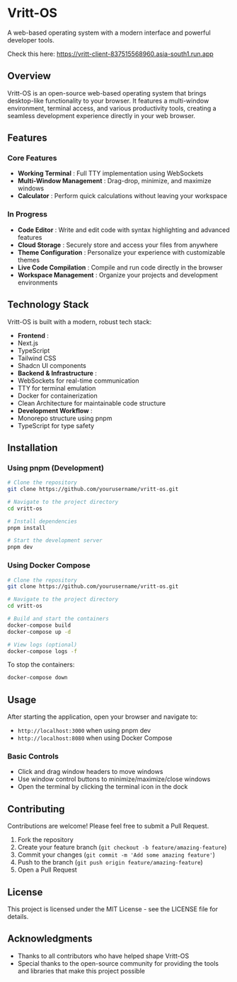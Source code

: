 # Vritt-OS

A web-based operating system with a modern interface and powerful developer tools.

Check this here: https://vritt-client-837515568960.asia-south1.run.app

## Overview

Vritt-OS is an open-source web-based operating system that brings desktop-like functionality to your browser. It features a multi-window environment, terminal access, and various productivity tools, creating a seamless development experience directly in your web browser.

## Features

### Core Features

* **Working Terminal** : Full TTY implementation using WebSockets
* **Multi-Window Management** : Drag-drop, minimize, and maximize windows
* **Calculator** : Perform quick calculations without leaving your workspace

### In Progress

* **Code Editor** : Write and edit code with syntax highlighting and advanced features
* **Cloud Storage** : Securely store and access your files from anywhere
* **Theme Configuration** : Personalize your experience with customizable themes
* **Live Code Compilation** : Compile and run code directly in the browser
* **Workspace Management** : Organize your projects and development environments

## Technology Stack

Vritt-OS is built with a modern, robust tech stack:

* **Frontend** :
* Next.js
* TypeScript
* Tailwind CSS
* Shadcn UI components
* **Backend & Infrastructure** :
* WebSockets for real-time communication
* TTY for terminal emulation
* Docker for containerization
* Clean Architecture for maintainable code structure
* **Development Workflow** :
* Monorepo structure using pnpm
* TypeScript for type safety

## Installation

### Using pnpm (Development)

```bash
# Clone the repository
git clone https://github.com/yourusername/vritt-os.git

# Navigate to the project directory
cd vritt-os

# Install dependencies
pnpm install

# Start the development server
pnpm dev
```

### Using Docker Compose

```bash
# Clone the repository
git clone https://github.com/yourusername/vritt-os.git

# Navigate to the project directory
cd vritt-os

# Build and start the containers
docker-compose build
docker-compose up -d

# View logs (optional)
docker-compose logs -f
```

To stop the containers:

```bash
docker-compose down
```

## Usage

After starting the application, open your browser and navigate to:

* `http://localhost:3000` when using pnpm dev
* `http://localhost:8080` when using Docker Compose

### Basic Controls

* Click and drag window headers to move windows
* Use window control buttons to minimize/maximize/close windows
* Open the terminal by clicking the terminal icon in the dock

## Contributing

Contributions are welcome! Please feel free to submit a Pull Request.

1. Fork the repository
2. Create your feature branch (`git checkout -b feature/amazing-feature`)
3. Commit your changes (`git commit -m 'Add some amazing feature'`)
4. Push to the branch (`git push origin feature/amazing-feature`)
5. Open a Pull Request

## License

This project is licensed under the MIT License - see the LICENSE file for details.

## Acknowledgments

* Thanks to all contributors who have helped shape Vritt-OS
* Special thanks to the open-source community for providing the tools and libraries that make this project possible
